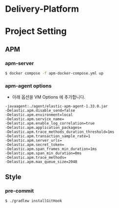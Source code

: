 # Delivery-Platform

# Project Setting

## APM

### apm-server

```bash
$ docker compose -f apm-docker-compose.yml up
```

### apm-agent options

- 아래 옵션을 VM Options 에 추가합니다.

```
-javaagent:./agent/elastic-apm-agent-1.33.0.jar
-Delastic.apm.disable_send=false
-Delastic.apm.environment=local
-Delastic.apm.service_name=
-Delastic.apm.enable_log_correlation=true
-Delastic.apm.application_packages=
-Delastic.apm.trace_methods_duration_threshold=1ms
-Delastic.apm.transaction_sample_rate=1
-Delastic.apm.server_urls=
-Delastic.apm.secret_token=
-Delastic.apm.span_frames_min_duration=1ms
-Delastic.apm.span_min_duration=0ms
-Delastic.apm.trace_methods=
-Delastic.apm.max_queue_size=2048
```

## Style

### pre-commit

```bash
$ ./gradlew installGitHook
```
